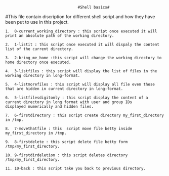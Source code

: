 									#Shell basics#


#This file contain discription for different shell script and how they have been put to use in this project.

	1.  0-current_working_directory : this script once executed it will print an absolute path of the working directory.

	2.  1-listit : this script once executed it will dispaly the content list of the current directory.
	
	3.  2-bring_me_home :this script will change the working directory to home directory once executed.

	4.  3-listfiles : this script will display the list of files in the working directory in long-format.

	5.  4-listmorefiles : this script will display all file even those that are hidden in current directory in long-format.
	
	6.  5-listfilesdigitonly : this script display the content of a current directory in long format with user and group IDs	    displayed numerically and hidden files.

	7.  6-firstdirectory : this script create directory my_first_directory in /tmp.

	8.  7-movethatfile : this  script move file betty inside my_first_directory in /tmp.

	9.  8-firstdelete : this script delete file betty form /tmp/my_first_directory.

	10. 9-firstdirdeletion : this script deletes directory /tmp/my_first_directory.

	11. 10-back : this script take you back to previous directory.


